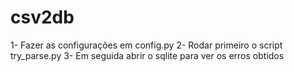 # csv2db

1- Fazer as configurações em config.py
2- Rodar primeiro o script try_parse.py
3- Em seguida abrir o sqlite para ver os erros obtidos
